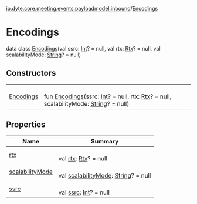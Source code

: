 [io.dyte.core.meeting.events.payloadmodel.inbound](../index.md)/[Encodings](index.md)

# Encodings


data class [Encodings](index.md)(val ssrc: [Int](https://kotlinlang.org/api/latest/jvm/stdlib/kotlin/-int/index.html)? = null, val rtx: [Rtx](../-rtx/index.md)? = null, val scalabilityMode: [String](https://kotlinlang.org/api/latest/jvm/stdlib/kotlin/-string/index.html)? = null)

## Constructors

| | |
|---|---|
| [Encodings](-encodings.md) | <br/>fun [Encodings](-encodings.md)(ssrc: [Int](https://kotlinlang.org/api/latest/jvm/stdlib/kotlin/-int/index.html)? = null, rtx: [Rtx](../-rtx/index.md)? = null, scalabilityMode: [String](https://kotlinlang.org/api/latest/jvm/stdlib/kotlin/-string/index.html)? = null) |

## Properties

| Name | Summary |
|---|---|
| [rtx](rtx.md) | <br/>val [rtx](rtx.md): [Rtx](../-rtx/index.md)? = null |
| [scalabilityMode](scalability-mode.md) | <br/>val [scalabilityMode](scalability-mode.md): [String](https://kotlinlang.org/api/latest/jvm/stdlib/kotlin/-string/index.html)? = null |
| [ssrc](ssrc.md) | <br/>val [ssrc](ssrc.md): [Int](https://kotlinlang.org/api/latest/jvm/stdlib/kotlin/-int/index.html)? = null |
